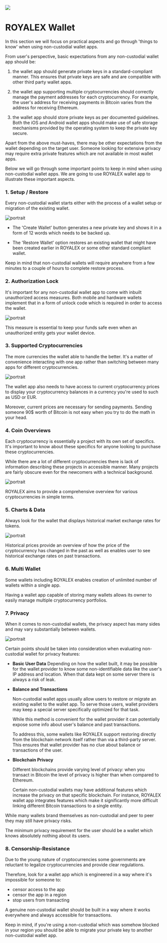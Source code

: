 ![](../images/05-main-l.png)

# ROYALEX Wallet

In this section we will focus on practical aspects and go through 'things to know' when using non-custodial wallet apps.

From user's perspective, basic expectations from any non-custodial wallet app should be:

1. the wallet app should generate private keys in a standard-compliant manner. This ensures that private keys are safe and are compatible with other third party wallet apps.

2. the wallet app supporting multiple cryptocurrencies should correctly manage the payment addresses for each cryptocurrency. For example, the user's address for receiving payments in Bitcoin varies from the address for receiving Ethereum.

3. the wallet app should store private keys as per documented guidelines. Both the iOS and Android wallet apps should make use of safe storage mechanisms provided by the operating system to keep the private key secure.

Apart from the above must-haves, there may be other expectations from the wallet depending on the target user. Someone looking for extensive privacy may require extra private features which are not available in most wallet apps.

Below we will go through some important points to keep in mind when using non-custodial wallet apps. We are going to use ROYALEX wallet app to illustrate these important aspects.

### 1. Setup / Restore

Every non-custodial wallet starts either with the process of a wallet setup or migration of the existing wallet.

![portrait](../images/05-02-s.png)

- The 'Create Wallet' button generates a new private key and shows it in a form of 12 words which needs to be backed up.

- The 'Restore Wallet' option restores an existing wallet that might have been created earlier in ROYALEX or some other standard compliant wallet.

Keep in mind that non-custodial wallets will require anywhere from a few minutes to a couple of hours to complete restore process.

### 2. Authorization Lock

It's important for any non-custodial wallet app to come with inbuilt unauthorized access measures. Both mobile and hardware wallets implement that in a form of unlock code which is required in order to access the wallet.

![portrait](../images/05-03-s.png)

This measure is essential to keep your funds safe even when an unauthorized entity gets your wallet device.

### 3. Supported Cryptocurrencies

The more currencies the wallet able to handle the better. It's a matter of convenience interacting with one app rather than switching between many apps for different cryptocurrencies.

![portrait](../images/05-04-s.png)

The wallet app also needs to have access to current cryptocurrency prices to display your cryptocurrency balances in a currency you're used to such as USD or EUR.

Moreover, current prices are necessary for sending payments. Sending someone 90$ worth of Bitcoin is not easy when you try to do the math in your head.

### 4. Coin Overviews

Each cryptocurrency is essentially a project with its own set of specifics. It's important to know about these specifics for anyone looking to purchase these cryptocurrencies.

While there are a lot of different cryptocurrencies there is lack of information describing these projects in accessible manner. Many projects are fairly obscure even for the newcomers with a technical background.

![portrait](../images/05-05-s.png)

ROYALEX aims to provide a comprehensive overview for various cryptocurrencies in simple terms.

### 5. Charts & Data

Always look for the wallet that displays historical market exchange rates for tokens.

![portrait](../images/05-06-s.png)

Historical prices provide an overview of how the price of the cryptocurrency has changed in the past as well as enables user to see historical exchange rates on past transactions.

### 6. Multi Wallet

Some wallets including ROYALEX enables creation of unlimited number of wallets within a single app.

Having a wallet app capable of storing many wallets allows its owner to easily manage multiple cryptocurrency portfolios.

### 7. Privacy

When it comes to non-custodial wallets, the privacy aspect has many sides and may vary substantially between wallets.

![portrait](../images/05-08-s.png)

Certain points should be taken into consideration when evaluating non-custodial wallet for privacy features:

- **Basic User Data**
  Depending on how the wallet built, it may be possible for the wallet provider to know some non-identifiable data like the user's IP address and location. When that data kept on some server there is always a risk of leak.
- **Balance and Transactions**

  Non-custodial wallet apps usually allow users to restore or migrate an existing wallet to the wallet app. To serve those users, wallet providers may keep a special server specifically optimized for that task.

  While this method is convenient for the wallet provider it can potentially expose some info about user's balance and past transactions.

  To address this, some wallets like ROYALEX support restoring directly from the blockchain network itself rather than via a third-party server. This ensures that wallet provider has no clue about balance or transactions of the user.

- **Blockchain Privacy**

  Different blockchains provide varying level of privacy: when you transact in Bitcoin the level of privacy is higher than when compared to Ethereum.

  Certain non-custodial wallets may have additional features which increase the privacy on that specific blockchain. For instance, ROYALEX wallet app integrates features which make it significantly more difficult linking different Bitcoin transactions to a single entity.

While many wallets brand themselves as non-custodial and peer to peer they may still have privacy risks.

The minimum privacy requirement for the user should be a wallet which knows absolutely nothing about its users.

### 8. Censorship-Resistance

Due to the young nature of cryptocurrencies some governments are reluctant to legalize cryptocurrencies and provide clear regulations.

Therefore, look for a wallet app which is engineered in a way where it's impossible for someone to:

- censor access to the app
- censor the app in a region
- stop users from transacting

A genuine non-custodial wallet should be built in a way where it works everywhere and always accessible for transactions.

Keep in mind, if you're using a non-custodial which was somehow blocked in your region you should be able to migrate your private key to another non-custodial wallet app.
